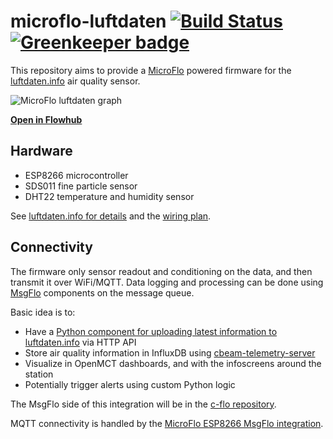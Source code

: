 microflo-luftdaten [![Build Status](https://travis-ci.org/c-base/microflo-luftdaten.svg?branch=master)](https://travis-ci.org/c-base/microflo-luftdaten) [![Greenkeeper badge](https://badges.greenkeeper.io/c-base/microflo-luftdaten.svg)](https://greenkeeper.io/)
==================

This repository aims to provide a [MicroFlo](http://microflo.org/) powered firmware for the [luftdaten.info](https://luftdaten.info/) air quality sensor.

![MicroFlo luftdaten graph](https://d2vqpl3tx84ay5.cloudfront.net/800x/microflo-luftdaten-graph.png)

**[Open in Flowhub](http://app.flowhub.io/#github/c-base/microflo-luftdaten)**

## Hardware

* ESP8266 microcontroller
* SDS011 fine particle sensor
* DHT22 temperature and humidity sensor

See [luftdaten.info for details](https://luftdaten.info/feinstaubsensor-bauen/) and the [wiring plan](https://raw.githubusercontent.com/opendata-stuttgart/meta/master/files/nodemcu-v3-schaltplan-sds011.jpg).


## Connectivity

The firmware only sensor readout and conditioning on the data, and then transmit it over WiFi/MQTT.
Data logging and processing can be done using [MsgFlo](https://msgflo.org/) components on the message queue.

Basic idea is to:

* Have a [Python component for uploading latest information to luftdaten.info](https://github.com/c-base/c-flo/pull/93) via HTTP API
* Store air quality information in InfluxDB using [cbeam-telemetry-server](https://github.com/c-base/cbeam-telemetry-server) 
* Visualize in OpenMCT dashboards, and with the infoscreens around the station
* Potentially trigger alerts using custom Python logic

The MsgFlo side of this integration will be in the [c-flo repository](https://github.com/c-base/c-flo).

MQTT connectivity is handled by the [MicroFlo ESP8266 MsgFlo integration](https://github.com/microflo/microflo/pull/143).
